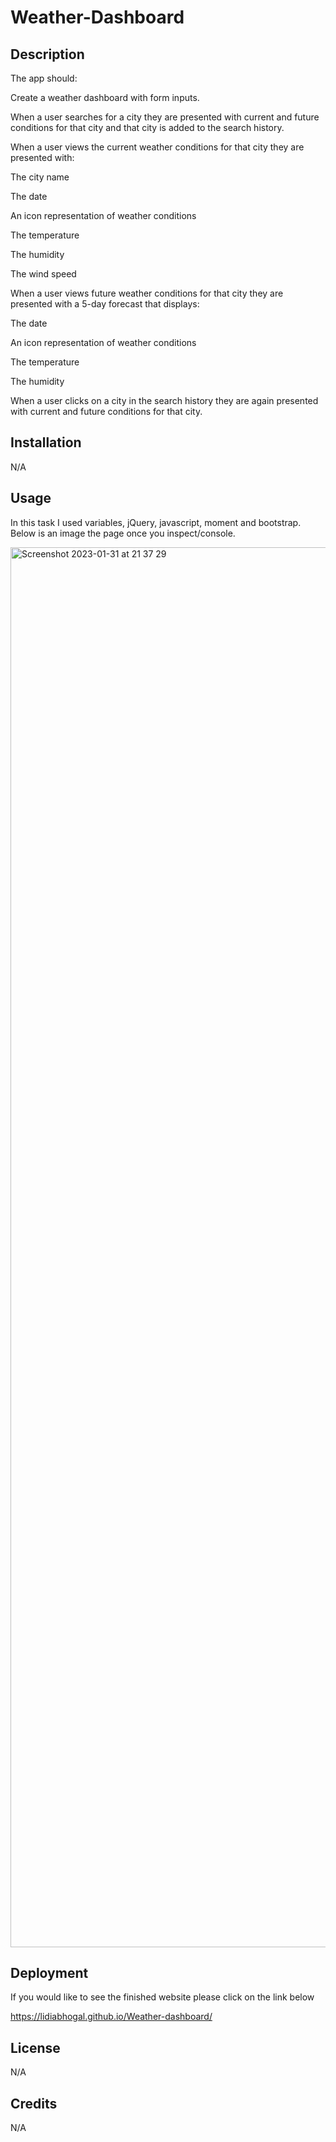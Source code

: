 # Weather-Dashboard

## Description

The app should:

Create a weather dashboard with form inputs.

When a user searches for a city they are presented with current and future conditions for that city and that city is added to the search history.

When a user views the current weather conditions for that city they are presented with:

The city name

The date

An icon representation of weather conditions

The temperature

The humidity

The wind speed

When a user views future weather conditions for that city they are presented with a 5-day forecast that displays:

The date

An icon representation of weather conditions

The temperature

The humidity

When a user clicks on a city in the search history they are again presented with current and future conditions for that city.

## Installation

N/A

## Usage

In this task I used variables, jQuery, javascript, moment and bootstrap. Below is an image the page once you inspect/console.

<img width="2240" alt="Screenshot 2023-01-31 at 21 37 29" src="https://user-images.githubusercontent.com/116956128/215889783-fd23a733-3c7b-4e5f-9da5-a31517548622.png">



## Deployment

If you would like to see the finished website please click on the link below

  https://lidiabhogal.github.io/Weather-dashboard/ 
  


## License

N/A

## Credits

N/A